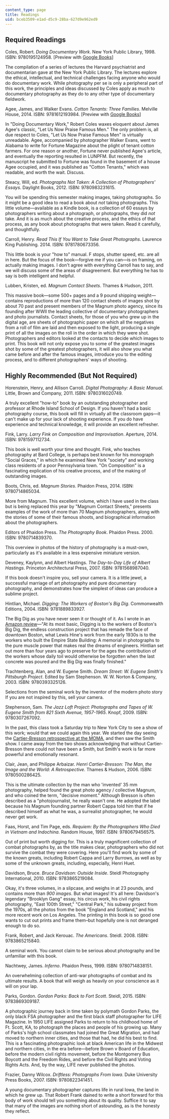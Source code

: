 ```yaml
---
content_type: page
title: Readings
uid: bceb3509-e1ad-d5c9-28ba-627d9e962ed9
---
```


Required Readings
-----------------

Coles, Robert. _Doing Documentary Work_. New York Public Library, 1998. ISBN: 9780195124958. \[Preview with [Google Books](http://books.google.com/books?id=yaTCukWc2BEC&pg=PAfrontcover)\]

The compilation of a series of lectures the Harvard psychiatrist and documentarian gave at the New York Public Library. The lectures explore the ethical, intellectual, and technical challenges facing anyone who would do documentary work. While photography per se is only a peripheral part of this work, the principles and ideas discussed by Coles apply as much to documentary photography as they do to any other type of documentary fieldwork.

Agee, James, and Walker Evans. _Cotton Tenants: Three Families_. Melville House, 2014. ISBN: 9781612193984. \[Preview with [Google Books](http://books.google.com/books?id=ye7TbAWQplcC&pg=PAfrontcover)\]

In "Doing Documentary Work," Robert Coles waxes eloquent about James Agee's classic, "Let Us Now Praise Famous Men." The only problem is, all due respect to Coles, "Let Us Now Praise Famous Men" is virtually unreadable. Agee, accompanied by photographer Walker Evans, went to Alabama to write for Fortune Magazine about the plight of tenant cotton farmers. For one reason or another, Fortune never published Agee's article, and eventually the reporting resulted in LUNPFM. But recently, the manuscript he submitted to Fortune was found in the basement of a house Agee occupied, and it was published as "Cotton Tenants," which was readable, and worth the wait. Discuss.

Steacy, Will, ed. _Photographs Not Taken: A Collection of Photographers' Essays_. Daylight Books, 2012. ISBN: 9780983231615.

You will be spending this semester making images, taking photographs. So it might be a good idea to read a book about _not_ taking photographs. This little volume—available as a Kindle book, is a collection of 60 essays by photographers writing about a photograph, or photographs, they did _not_ take. And it is as much about the creative process, and the ethics of that process, as any book about photographs that were taken. Read it carefully, and thoughtfully.

Carroll, Henry. _Read This If You Want to Take Great Photographs_. Laurence King Publishing. 2014. ISBN: 9781780673356.

This little book is your "how to" manual. F stops, shutter speed, etc. are all in here. But the focus of the book—forgive me if you can—is on framing, on actually making images. I don't agree with everything Carroll has to say, and we will discuss some of the areas of disagreement. But everything he has to say is both intelligent and helpful.

Lubben, Kristen, ed. _Magnum Contact Sheets_. Thames & Hudson, 2011.

This massive book—some 500+ pages and a 9 pound shipping weight—contains reproductions of more than 120 contact sheets of images shot by about 70 past and present members of the Magnum photo agency, since its founding after WWII the leading collective of documentary photographers and photo journalists. Contact sheets, for those of you who grew up in the digital age, are sheets of photographic paper on which all the negatives from a roll of film are laid and then exposed to the light, producing a single print of all the images on the roll in the order in which they were shot. Photographers and editors looked at the contacts to decide which images to print. This book will not only expose you to some of the greatest images shot by some of the greatest photographers, it will also show you what came before and after the famous images, introduce you to the editing process, and to different photographers' ways of shooting.

Highly Recommended (But Not Required)
-------------------------------------

Horenstein, Henry, and Allison Carroll. _Digital Photography: A Basic Manual_. Little, Brown and Company, 2011. ISBN: 9780316020749.

A truly excellent "how-to" book by an outstanding photographer and professor at Rhode Island School of Design. If you haven't had a basic photography course, this book will fill in virtually all the classroom gaps—it can't make up for your lack of shooting experience. If you do have experience and technical knowledge, it will provide an excellent refresher.

Fink, Larry. _Larry Fink on Composition and Improvisation_. Aperture, 2014. ISBN: 9781597112734.

This book is well worth your time and thought. Fink, who teaches photography at Bard College, is perhaps best known for his monograph "Social Graces," in which he examined New York "society" and working class residents of a poor Pennsylvania town. "On Composition" is a fascinating explication of his creative process, and of the making of outstanding images.

Boots, Chris, ed. _Magnum Stories_. Phaidon Press, 2014. ISBN: 9780714865034.

More from Magnum. This excellent volume, which I have used in the class but is being replaced this year by "Magnum Contact Sheets," presents examples of the work of more than 70 Magnum photographers, along with the stories of some of their famous shoots, and biographical information about the photographers.

Editors of Phaidon Press. _The Photography Book_. Phaidon Press. 2000. ISBN: 9780714839370.

This overview in photos of the history of photography is a must-own, particularly as it's available in a less expensive miniature version.

Deveney, Kaylynn, and Albert Hastings. _The Day-to-Day Life of Albert Hastings_. Princeton Architectural Press, 2007. ISBN: 9781568987040.

If this book doesn't inspire you, sell your camera. It is a little jewel, a successful marriage of art photography and pure documentary photography, and demonstrates how the simplest of ideas can produce a sublime project.

Hintlian, Michael. _Digging: The Workers of Boston's Big Dig_. Commonwealth Editions, 2004. ISBN: 9781889833927.

The Big Dig as you have never seen it or thought of it. As I wrote in an [Amazon review](http://www.amazon.com/review/R34IUBGBSAANPQ/)—"At its most basic, Digging is to the workers of Boston's Big Dig, the endless construction project that has remade the face of downtown Boston, what Lewis Hine's work from the early 1930s is to the workers who built the Empire State Building: A memorial in photographs to the pure muscle power that makes real the dreams of engineers. Hintlian set out more than four years ago to preserve for the ages the contribution of the workers whose daily toil would otherwise be forgotten when the last concrete was poured and the Big Dig was finally finished."

Trachtenberg, Alan, and W. Eugene Smith. _Dream Street: W. Eugene Smith's Pittsburgh Project_. Edited by Sam Stephenson. W. W. Norton & Company, 2003. ISBN: 9780393325126.

Selections from the seminal work by the inventor of the modern photo story If you are not inspired by this, sell your camera.

Stephenson, Sam. _The Jazz Loft Project: Photographs and Tapes of W. Eugene Smith from 821 Sixth Avenue, 1957-1965_. Knopf, 2009. ISBN: 9780307267092.

In the past, this class took a Saturday trip to New York City to see a show of this work; would that we could again this year. We started the day seeing the [Cartier-Bresson retrospective at the MOMA](http://moma.org/interactives/exhibitions/2010/henricartierbresson/#/), and then saw the Smith show. I came away from the two shows acknowledging that without Cartier-Bresson there could not have been a Smith, but Smith's work is far more powerful and emotionally resonant.

Clair, Jean, and Philippe Arbaizar. _Henri Cartier-Bresson: The Man, the Image and the World: A Retrospective_. Thames & Hudson, 2006. ISBN: 9780500286425.

This is the ultimate collection by the man who 'invented' 35 mm photography, helped found the great photo agency / collective Magnum, and who coined the term, "decisive moment." Although Bresson is often described as a "photojournalist, he really wasn't one. He adopted the label because his Magnum founding partner Robert Cappa told him that if he described himself as what he was, a surrealist photographer, he would never get work.

Faas, Horst, and Tim Page, eds. _Requiem: By the Photographers Who Died in Vietnam and Indochina_. Random House, 1997. ISBN: 9780679456575.

Out of print but worth digging for. This is a truly magnificent collection of combat photographs by, as the title makes clear, photographers who did not survive the combat they were covering. Here you'll find work by some of the known greats, including Robert Cappa and Larry Burrows, as well as by some of the unknown greats, including, especially, Henri Huet.

Davidson, Bruce. _Bruce Davidson: Outside Inside_. Steidl Photography International, 2010. ISBN: 9783865219084.

Okay, it's three volumes, in a slipcase, and weighs in at 23 pounds, and contains more than _900 images_. But what images! It's all here: Davidson's legendary "Brooklyn Gang" essay, his circus work, his civil rights photography, "East 100th Street," "Central Park," his subway project from the 1970s, all the photos from the book "England and Scotland," and his more recent work on Los Angeles. The printing in this book is so good one wants to cut out prints and frame them–but hopefully one is not deranged enough to do so.

Frank, Robert, and Jack Kerouac. _The Americans_. Steidl. 2008. ISBN: 9783865215840.

A seminal work. You cannot claim to be serious about photography and be unfamiliar with this book.

Nachtwey, James. _Inferno_. Phaidon Press, 1999. ISBN: 9780714838151.

An overwhelming collection of anti-war photographs of combat and its ultimate results. A book that will weigh as heavily on your conscience as it will on your lap.

Parks, Gordon. _Gordon Parks: Back to Fort Scott_. Steidl, 2015. ISBN: 9783869309187.

A photographic journey back in time taken by polymath Gordon Parks, the only black FSA photographer and the first black staff photographer for LIFE Magazine. In 1950 LIFE assigned Parks to return to his childhood home of Ft. Scott, KA, to photograph the places and people of his growing up. Many of Parks's high school classmates had joined the Great Migration, and had moved to northern inner cities, and those that had, he did his best to find. This is a fascinating photographic look at black American life in the Midwest and northern cities, in the era before—before Brown v Board of Education, before the modern civil rights movement, before the Montgomery Bus Boycott and the Freedom Rides, and before the Civil Rights and Voting Rights Acts. And, by the way, LIFE never published the photos.

Frazier, Danny Wilcox. _Driftless: Photographs From Iowa_. Duke University Press Books, 2007. ISBN: 9780822341451.

A young documentary photographer captures life in rural Iowa, the land in which he grew up. That Robert Frank dained to write a short forward for this body of work should tell you something about its quality. Suffice it to say that many of the images are nothing short of astounding, as is the honesty they reflect.